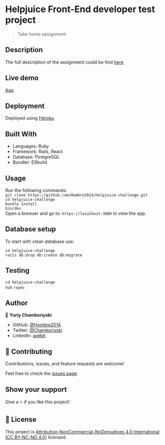 # Helpjuice Front-End developer test project

>  Take home assignment

## Description

The full description of the assignment could be find [here](https://docs.google.com/document/d/161n6pubqHfmIiDVA6dOlhqUZlpQiTfG0_8hUTHAAEzc/edit#heading=h.sv0f7byc2t5o)

## Live demo

[App]()

## Deployment

Deployed using [Heroku](https://heroku.com/)

## Built With

- Languages: Ruby
- Framework: Rails, React
- Database: PostgreSQL
- Bundler: ESbuild

## Usage

Run the following commands:</br>
`git clone https://github.com/Hombre2014/helpjuice-challenge.git`</br>
`cd helpjuice-challenge`</br>
`bundle install`</br>
`bin/dev`</br>
Open a browser and go to: `https://localhost:3000` to view the app.

## Database setup

To start with clean database use:

`cd helpjuice-challenge`</br>
`rails db:drop db:create db:migrate`

## Testing

`cd helpjuice-challenge`</br>
run `rspec`

## Author

👤 **Yuriy Chamkoriyski**

- GitHub: [@Hombre2014](https://github.com/Hombre2014)
- Twitter: [@Chamkoriyski](https://twitter.com/Chamkoriyski)
- LinkedIn: [axebit](https://linkedin.com/in/axebit)

## 🤝 Contributing

Contributions, issues, and feature requests are welcome!

Feel free to check the [issues page](https://github.com/Hombre2014/helpjuice-challenge/issues).

## Show your support

Give a ⭐️ if you like this project!

## 📝 License

This project is [Attribution-NonCommercial-NoDerivatives 4.0 International (CC BY-NC-ND 4.0)](./license.md) licensed.
